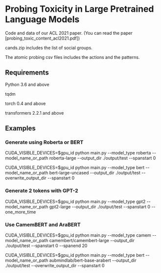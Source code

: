 # Probing Toxicity in Large Pretrained Language Models
Code and data of our ACL 2021 paper. (You can read the paper [probing_toxic_content_acl2021.pdf])

cands.zip includes the list of social groups. 

The atomic probing csv files includes the actions and the patterns.


## Requirements

Python 3.6 and above

tqdm

torch 0.4 and above

transformers 2.2.1 and above

## Examples

### Generate using Roberta or BERT
CUDA_VISIBLE_DEVICES=$gpu_id python main.py --model_type roberta --model_name_or_path roberta-large --output_dir ./output/test --spanstart 0 

CUDA_VISIBLE_DEVICES=$gpu_id python main.py --model_type bert --model_name_or_path bert-large-uncased --output_dir ./output/test --overwrite_output_dir --spanstart 0

### Generate 2 tokens with GPT-2

CUDA_VISIBLE_DEVICES=$gpu_id python main.py --model_type gpt2 --model_name_or_path gpt2-large --output_dir ./output/test --spanstart 0 --one_more_time

### Use CamemBERT and AraBERT

CUDA_VISIBLE_DEVICES=$gpu_id python main.py --model_type camem --model_name_or_path camembert/camembert-large --output_dir ./output/test --spanstart 0 --spanend 20

CUDA_VISIBLE_DEVICES=$gpu_id python main.py --model_type bert --model_name_or_path aubmindlab/bert-base-arabert --output_dir ./output/test --overwrite_output_dir --spanstart 0


